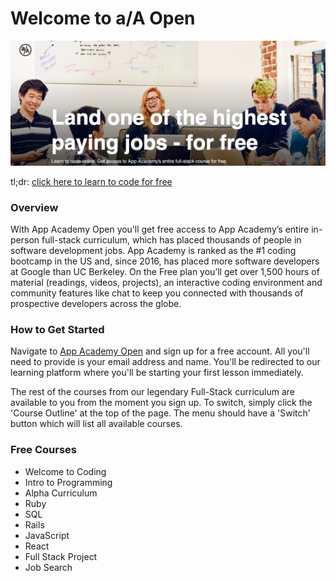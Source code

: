 # Welcome to a/A Open

![](open-image.png)

tl;dr: [click here to learn to code for free][open-url]

### Overview

With App Academy Open you’ll get free access to App Academy’s entire in-person full-stack curriculum, which has placed thousands of people in software development jobs. App Academy is ranked as the #1 coding bootcamp in the US and, since 2016, has placed more software developers at Google than UC Berkeley. On the Free plan you’ll get over 1,500 hours of material (readings, videos, projects), an interactive coding environment and community features like chat to keep you connected with thousands of prospective developers across the globe.

### How to Get Started

Navigate to [App Academy Open][open-url] and sign up for a free account. All you'll need to provide is your email address and name. You'll be redirected to our learning platform where you'll be starting your first lesson immediately.

The rest of the courses from our legendary Full-Stack curriculum are available to you from the moment you sign up. To switch, simply click the 'Course Outline' at the top of the page. The menu should have a 'Switch' button which will list all available courses.

[open-url]: https://open.appacademy.io/

### Free Courses

* Welcome to Coding
* Intro to Programming
* Alpha Curriculum
* Ruby
* SQL
* Rails
* JavaScript
* React
* Full Stack Project
* Job Search